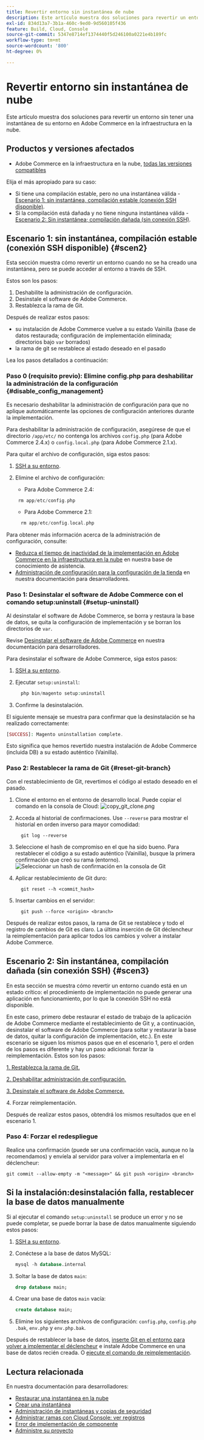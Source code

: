 ```yaml
---
title: Revertir entorno sin instantánea de nube
description: Este artículo muestra dos soluciones para revertir un entorno sin tener una instantánea de su entorno en Adobe Commerce en la infraestructura en la nube.
exl-id: 834d13a7-3b1a-460c-9ed0-9d560105f436
feature: Build, Cloud, Console
source-git-commit: 5347e8714ef1374440f5d246100a0221e4b189fc
workflow-type: tm+mt
source-wordcount: '800'
ht-degree: 0%

---
```


# Revertir entorno sin instantánea de nube

Este artículo muestra dos soluciones para revertir un entorno sin tener una instantánea de su entorno en Adobe Commerce en la infraestructura en la nube.

## Productos y versiones afectados

* Adobe Commerce en la infraestructura en la nube, [todas las versiones compatibles](https://magento.com/sites/default/files/magento-software-lifecycle-policy.pdf)

Elija el más apropiado para su caso:

* Si tiene una compilación estable, pero no una instantánea válida - [Escenario 1: sin instantánea, compilación estable (conexión SSH disponible)](#scen2).
* Si la compilación está dañada y no tiene ninguna instantánea válida - [Escenario 2: Sin instantánea; compilación dañada (sin conexión SSH)](#scen3).

## Escenario 1: sin instantánea, compilación estable (conexión SSH disponible) {#scen2}

Esta sección muestra cómo revertir un entorno cuando no se ha creado una instantánea, pero se puede acceder al entorno a través de SSH.

Estos son los pasos:

1. Deshabilite la administración de configuración.
1. Desinstale el software de Adobe Commerce.
1. Restablezca la rama de Git.

Después de realizar estos pasos:

* su instalación de Adobe Commerce vuelve a su estado Vainilla (base de datos restaurada; configuración de implementación eliminada; directorios bajo `var` borrados)
* la rama de git se restablece al estado deseado en el pasado

Lea los pasos detallados a continuación:

### Paso 0 (requisito previo): Elimine config.php para deshabilitar la administración de la configuración {#disable_config_management}

Es necesario deshabilitar la administración de configuración para que no aplique automáticamente las opciones de configuración anteriores durante la implementación.

Para deshabilitar la administración de configuración, asegúrese de que el directorio `/app/etc/` no contenga los archivos `config.php` (para Adobe Commerce 2.4.x) o `config.local.php` (para Adobe Commerce 2.1.x).

Para quitar el archivo de configuración, siga estos pasos:

1. [SSH a su entorno](https://experienceleague.adobe.com/docs/commerce-cloud-service/user-guide/develop/secure-connections.html?lang=es).
1. Elimine el archivo de configuración:
   * Para Adobe Commerce 2.4:

   ```php
    rm app/etc/config.php
   ```

   * Para Adobe Commerce 2.1:

   ```php
     rm app/etc/config.local.php
   ```

Para obtener más información acerca de la administración de configuración, consulte:

* [Reduzca el tiempo de inactividad de la implementación en Adobe Commerce en la infraestructura en la nube](/help/how-to/general/magento-cloud-reduce-deployment-downtime-with-configuration-management.md) en nuestra base de conocimiento de asistencia.
* [Administración de configuración para la configuración de la tienda](https://experienceleague.adobe.com/docs/commerce-cloud-service/user-guide/configure-store/store-settings.html?lang=es) en nuestra documentación para desarrolladores.

### Paso 1: Desinstalar el software de Adobe Commerce con el comando setup:uninstall {#setup-uninstall}


Al desinstalar el software de Adobe Commerce, se borra y restaura la base de datos, se quita la configuración de implementación y se borran los directorios de `var`.

Revise [Desinstalar el software de Adobe Commerce](https://experienceleague.adobe.com/docs/commerce-operations/installation-guide/tutorials/uninstall.html?lang=es) en nuestra documentación para desarrolladores.

Para desinstalar el software de Adobe Commerce, siga estos pasos:

1. [SSH a su entorno](https://experienceleague.adobe.com/docs/commerce-cloud-service/user-guide/develop/secure-connections.html?lang=es).
1. Ejecutar `setup:uninstall`:

   ```php
     php bin/magento setup:uninstall
   ```

1. Confirme la desinstalación.

El siguiente mensaje se muestra para confirmar que la desinstalación se ha realizado correctamente:

```php
[SUCCESS]: Magento uninstallation complete.
```

Esto significa que hemos revertido nuestra instalación de Adobe Commerce (incluida DB) a su estado auténtico (Vainilla).

### Paso 2: Restablecer la rama de Git {#reset-git-branch}

Con el restablecimiento de Git, revertimos el código al estado deseado en el pasado.

1. Clone el entorno en el entorno de desarrollo local. Puede copiar el comando en la consola de Cloud:    ![copy_git_clone.png](assets/copy_git_clone.png)
1. Acceda al historial de confirmaciones. Use `--reverse` para mostrar el historial en orden inverso para mayor comodidad:

   ```git
     git log --reverse
   ```

1. Seleccione el hash de compromiso en el que ha sido bueno. Para restablecer el código a su estado auténtico (Vainilla), busque la primera confirmación que creó su rama (entorno).    ![Seleccionar un hash de confirmación en la consola de Git](assets/select_commit_hash.png)
1. Aplicar restablecimiento de Git duro:

   ```git
     git reset --h <commit_hash>
   ```

1. Insertar cambios en el servidor:

   ```git
     git push --force <origin> <branch>
   ```

Después de realizar estos pasos, la rama de Git se restablece y todo el registro de cambios de Git es claro. La última inserción de Git déclencheur la reimplementación para aplicar todos los cambios y volver a instalar Adobe Commerce.

## Escenario 2: Sin instantánea, compilación dañada (sin conexión SSH) {#scen3}

En esta sección se muestra cómo revertir un entorno cuando está en un estado crítico: el procedimiento de implementación no puede generar una aplicación en funcionamiento, por lo que la conexión SSH no está disponible.

En este caso, primero debe restaurar el estado de trabajo de la aplicación de Adobe Commerce mediante el restablecimiento de Git y, a continuación, desinstalar el software de Adobe Commerce (para soltar y restaurar la base de datos, quitar la configuración de implementación, etc.). En este escenario se siguen los mismos pasos que en el escenario 1, pero el orden de los pasos es diferente y hay un paso adicional: forzar la reimplementación. Estos son los pasos:

[1. Restablezca la rama de Git.](/help/how-to/general/reset-environment-on-cloud.md#reset-git-branch)

[2. Deshabilitar administración de configuración.](/help/how-to/general/reset-environment-on-cloud.md#disable_config_management)

[3. Desinstale el software de Adobe Commerce.](/help/how-to/general/reset-environment-on-cloud.md#setup-uninstall)

4&period; Forzar reimplementación.

Después de realizar estos pasos, obtendrá los mismos resultados que en el escenario 1.

### Paso 4: Forzar el redespliegue

Realice una confirmación (puede ser una confirmación vacía, aunque no la recomendamos) y envíela al servidor para volver a implementarla en el déclencheur:

```git
git commit --allow-empty -m "<message>" && git push <origin> <branch>
```

## Si la instalación:desinstalación falla, restablecer la base de datos manualmente

Si al ejecutar el comando `setup:uninstall` se produce un error y no se puede completar, se puede borrar la base de datos manualmente siguiendo estos pasos:

1. [SSH a su entorno](https://experienceleague.adobe.com/docs/commerce-cloud-service/user-guide/develop/secure-connections.html?lang=es).
1. Conéctese a la base de datos MySQL:

   ```sql
   mysql -h database.internal
   ```

1. Soltar la base de datos `main`:

   ```sql
   drop database main;
   ```

1. Crear una base de datos `main` vacía:

   ```sql
   create database main;
   ```

1. Elimine los siguientes archivos de configuración: `config.php`, `config.php` `.bak`, `env.php` y `env.php.bak`.

Después de restablecer la base de datos, [inserte Git en el entorno para volver a implementar el déclencheur](https://experienceleague.adobe.com/docs/commerce-cloud-service/user-guide/dev-tools/cloud-cli.html?lang=es#git-commands) e instale Adobe Commerce en una base de datos recién creada. O [ejecute el comando de reimplementación](https://experienceleague.adobe.com/docs/commerce-cloud-service/user-guide/dev-tools/cloud-cli.html?lang=es#environment-commands).

## Lectura relacionada

En nuestra documentación para desarrolladores:

* [Restaurar una instantánea en la nube](https://experienceleague.adobe.com/es/docs/commerce-cloud-service/user-guide/develop/storage/snapshots#restore-a-manual-backup)
* [Crear una instantánea](https://experienceleague.adobe.com/es/docs/commerce-cloud-service/user-guide/develop/storage/snapshots#create-a-manual-backup)
* [Administración de instantáneas y copias de seguridad](https://experienceleague.adobe.com/es/docs/commerce-cloud-service/user-guide/develop/storage/snapshots)
* [Administrar ramas con Cloud Console: ver registros](https://experienceleague.adobe.com/docs/commerce-cloud-service/user-guide/project/console-branches.html?lang=es#view-logs)
* [Error de implementación de componente](https://experienceleague.adobe.com/docs/commerce-cloud-service/user-guide/develop/deploy/recover-failed-deployment.html?lang=es)
* [Administre su proyecto](https://experienceleague.adobe.com/docs/commerce-cloud-service/user-guide/project/overview.html?lang=es#configure-the-project)
